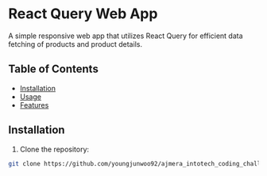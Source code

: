 # React Query Web App

A simple responsive web app that utilizes React Query for efficient data fetching of products and product details.

## Table of Contents

- [Installation](#installation)
- [Usage](#usage)
- [Features](#features)

## Installation

1. Clone the repository:

```bash
git clone https://github.com/youngjunwoo92/ajmera_intotech_coding_challenge.git
